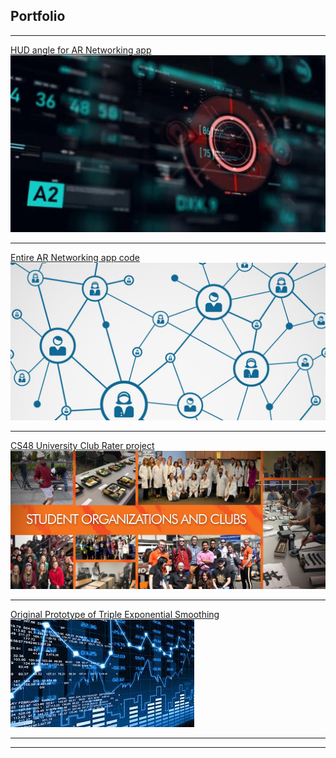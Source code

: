 ## Portfolio

---


[HUD angle for AR Networking app](https://github.com/justintjoa/HUDtrackercode)
<img src="images/HUD.jpg?raw=true"/>

---
[Entire AR Networking app code](https://github.com/ghesebull/sbhacks-2019-project)
<img src="images/networking.jpg?raw=true"/>

---
[CS48 University Club Rater project](https://github.com/justintjoa/CS48mystuff)
<img src="images/clubs.jpg?raw=true"/>

---

[Original Prototype of Triple Exponential Smoothing](https://github.com/justintjoa/Cloud-ML-Model-.git)
<img src="images/predict.jpg?raw=true"/>

---




---

